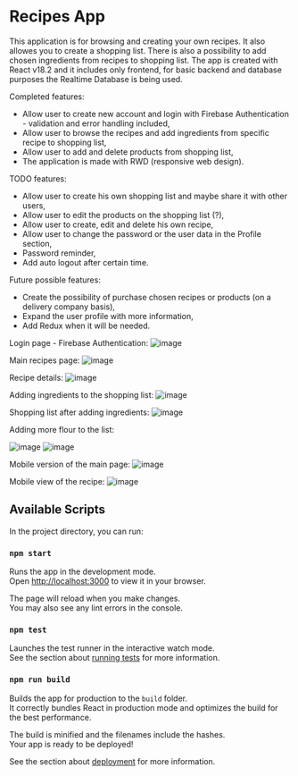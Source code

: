 # Recipes App

This application is for browsing and creating your own recipes. It also allowes you to create a shopping list. There is also a possibility to add chosen ingredients from recipes to shopping list.
The app is created with React v18.2 and it includes only frontend, for basic backend and database purposes the Realtime Database is being used.

Completed features: 
- Allow user to create new account and login with Firebase Authentication - validation and error handling included,
- Allow user to browse the recipes and add ingredients from specific recipe to shopping list,
- Allow user to add and delete products from shopping list,
- The application is made with RWD (responsive web design). 

TODO features:
- Allow user to create his own shopping list and maybe share it with other users,
- Allow user to edit the products on the shopping list (?),
- Allow user to create, edit and delete his own recipe,
- Allow user to change the password or the user data in the Profile section,
- Password reminder,
- Add auto logout after certain time.

Future possible features:
- Create the possibility of purchase chosen recipes or products (on a delivery company basis),
- Expand the user profile with more information,
- Add Redux when it will be needed.

Login page - Firebase Authentication:
![image](images/login.png)

Main recipes page:
![image](images/main.png)

Recipe details:
![image](images/recipe.png)

Adding ingredients to the shopping list:
![image](images/ingredients.png)

Shopping list after adding ingredients:
![image](images/list.png)

Adding more flour to the list:

![image](images/adding.png)
![image](images/result.png)

Mobile version of the main page:
![image](images/mobile.png)

Mobile view of the recipe: 
![image](images/mobileRecipe.png)




## Available Scripts

In the project directory, you can run:

### `npm start`

Runs the app in the development mode.\
Open [http://localhost:3000](http://localhost:3000) to view it in your browser.

The page will reload when you make changes.\
You may also see any lint errors in the console.

### `npm test`

Launches the test runner in the interactive watch mode.\
See the section about [running tests](https://facebook.github.io/create-react-app/docs/running-tests) for more information.

### `npm run build`

Builds the app for production to the `build` folder.\
It correctly bundles React in production mode and optimizes the build for the best performance.

The build is minified and the filenames include the hashes.\
Your app is ready to be deployed!

See the section about [deployment](https://facebook.github.io/create-react-app/docs/deployment) for more information.

